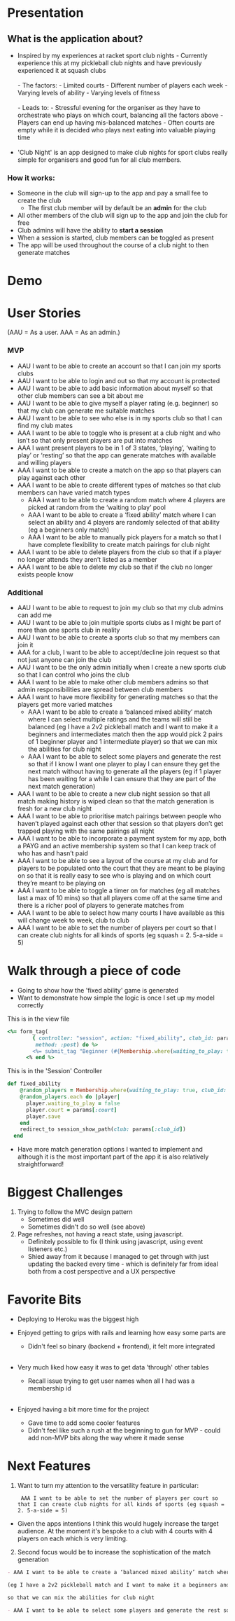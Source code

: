 # Presentation

## What is the application about?

- Inspired by my experiences at racket sport club nights - Currently experience this at my pickleball club nights and have previously experienced it at squash clubs
  <br>
  <br> - The factors: - Limited courts - Different number of players each week - Varying levels of ability - Varying levels of fitness
  <br>
  <br> - Leads to: - Stressful evening for the organiser as they have to orchestrate who plays on which court, balancing all the factors above - Players can end up having mis-balanced matches - Often courts are empty while it is decided who plays next eating into valuable playing time
  <br>
  <br>
- 'Club Night' is an app designed to make club nights for sport clubs really simple for organisers and good fun for all club members.

### How it works:

- Someone in the club will sign-up to the app and pay a small fee to create the club
  - The first club member will by default be an <strong>admin</strong> for the club
- All other members of the club will sign up to the app and join the club for free
- Club admins will have the ability to <strong>start a session</strong>
- When a session is started, club members can be toggled as present
- The app will be used throughout the course of a club night to then generate matches

# Demo

# User Stories

(AAU = As a user. AAA = As an admin.)

### MVP

- AAU I want to be able to create an account so that I can join my sports clubs
- AAU I want to be able to login and out so that my account is protected
- AAU I want to be able to add basic information about myself so that other club members can see a bit about me
- AAU I want to be able to give myself a player rating (e.g. beginner) so that my club can generate me suitable matches
- AAU I want to be able to see who else is in my sports club so that I can find my club mates
- AAA I want to be able to toggle who is present at a club night and who isn’t so that only present players are put into matches
- AAA I want present players to be in 1 of 3 states, ‘playing’, ‘waiting to play’ or ‘resting’ so that the app can generate matches with available and willing players
- AAA I want to be able to create a match on the app so that players can play against each other
- AAA I want to be able to create different types of matches so that club members can have varied match types
  - AAA I want to be able to create a random match where 4 players are picked at random from the ‘waiting to play’ pool
  - AAA I want to be able to create a ‘fixed ability’ match where I can select an ability and 4 players are randomly selected of that ability (eg a beginners only match)
  - AAA I want to be able to manually pick players for a match so that I have complete flexibility to create match pairings for club night
- AAA I want to be able to delete players from the club so that if a player no longer attends they aren’t listed as a member
- AAA I want to be able to delete my club so that if the club no longer exists people know

### Additional

- AAU I want to be able to request to join my club so that my club admins can add me
- AAU I want to be able to join multiple sports clubs as I might be part of more than one sports club in reality
- AAU I want to be able to create a sports club so that my members can join it
- AAA for a club, I want to be able to accept/decline join request so that not just anyone can join the club
- AAU I want to be the only admin initially when I create a new sports club so that I can control who joins the club
- AAA I want to be able to make other club members admins so that admin responsibilities are spread between club members
- AAA I want to have more flexibility for generating matches so that the players get more varied matches
  - AAA I want to be able to create a ‘balanced mixed ability’ match where I can select multiple ratings and the teams will still be balanced (eg I have a 2v2 pickleball match and I want to make it a beginners and
    intermediates match then the app would pick 2 pairs of 1 beginner player and 1 intermediate player) so that we can mix the abilities for club night
  - AAA I want to be able to select some players and generate the rest so that if I know I want one player to play I can ensure they get the next match without having to generate all the players (eg if 1 player has been
    waiting for a while I can ensure that they are part of the next match generation)
- AAA I want to be able to create a new club night session so that all match making history is wiped clean so that the match generation is fresh for a new club night
- AAA I want to be able to prioritise match pairings between people who haven’t played against each other that session so that players don’t get trapped playing with the same pairings all night
- AAA I want to be able to incorporate a payment system for my app, both a PAYG and an active membership system so that I can keep track of who has and hasn’t paid
- AAA I want to be able to see a layout of the course at my club and for players to be populated onto the court that they are meant to be playing on so that it is really easy to see who is playing
  and on which court they’re meant to be playing on
- AAA I want to be able to toggle a timer on for matches (eg all matches last a max of 10 mins) so that all players come off at the same time and there is a richer pool of players to generate matches from
- AAA I want to be able to select how many courts I have available as this will change week to week, club to club
- AAA I want to be able to set the number of players per court so that I can create club nights for all kinds of sports (eg squash = 2. 5-a-side = 5)

# Walk through a piece of code

- Going to show how the 'fixed ability' game is generated
- Want to demonstrate how simple the logic is once I set up my model correctly

This is in the view file

```ruby
<%= form_tag(
        { controller: "session", action: "fixed_ability", club_id: params[:club_id], court: params[:court], level: "Beginner" },
         method: :post) do %>
        <%= submit_tag "Beginner (#{Membership.where(waiting_to_play: true, club_id: params[:club_id], present: true, level: "Beginner").count} available)", class: "btn btn-primary" %>
      <% end %>
```

This is in the 'Session' Controller

```ruby
def fixed_ability
    @random_players = Membership.where(waiting_to_play: true, club_id: params[:club_id], present: true, level: params[:level]).order(Arel.sql('RANDOM()')).limit(4)
    @random_players.each do |player|
      player.waiting_to_play = false
      player.court = params[:court]
      player.save
    end
    redirect_to session_show_path(club: params[:club_id])
  end
```

- Have more match generation options I wanted to implement and although it is the most important part of the app it is also relatively straightforward!

# Biggest Challenges

1. Trying to follow the MVC design pattern
   - Sometimes did well
   - Sometimes didn't do so well (see above)
2. Page refreshes, not having a react state, using javascript.
   - Definitely possible to fix (I think using javascript, using event listeners etc.)
   - Shied away from it because I managed to get through with just updating the backed every time - which is definitely far from ideal both from a cost perspective and a UX perspective

# Favorite Bits

- Deploying to Heroku was the biggest high
- Enjoyed getting to grips with rails and learning how easy some parts are
  - Didn't feel so binary (backend + frontend), it felt more integrated
    <br>
    <br>
- Very much liked how easy it was to get data 'through' other tables

  - Recall issue trying to get user names when all I had was a membership id
    <br>
    <br>

- Enjoyed having a bit more time for the project
  - Gave time to add some cooler features
  - Didn't feel like such a rush at the beginning to gun for MVP - could add non-MVP bits along the way where it made sense

# Next Features

1.  Want to turn my attention to the versatility feature in particular:

    ```
     AAA I want to be able to set the number of players per court so that I can create club nights for all kinds of sports (eg squash = 2. 5-a-side = 5)
    ```

- Given the apps intentions I think this would hugely increase the target audience. At the moment it's bespoke to a club with 4 courts with 4 players on each which is very limiting.

2. Second focus would be to increase the sophistication of the match generation

```md
- AAA I want to be able to create a ‘balanced mixed ability’ match where I can select multiple ratings and the teams will still be balanced

(eg I have a 2v2 pickleball match and I want to make it a beginners and intermediates match then the app would pick 2 pairs of 1 beginner player and 1 intermediate player)

so that we can mix the abilities for club night

- AAA I want to be able to select some players and generate the rest so that if I know I want one player to play I can ensure they get the next match without having to generate all the players (eg if 1 player has been waiting for a while I can ensure that they are part of the next match generation)
```
